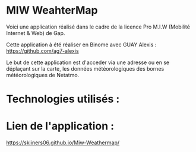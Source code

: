 # MIW WeahterMap

Voici une application réalisé dans le cadre de la licence Pro M.I.W (Mobilité Internet & Web) de Gap.

Cette application à été réaliser en Binome avec GUAY Alexis : https://github.com/ag7-alexis

Le but de cette application est d'acceder via une adresse ou en se déplaçant sur la carte, les données météorologiques des bornes météorologiques de Netatmo.

# Technologies utilisés  : 

# Lien de l'application : 

https://skiiners06.github.io/Miw-Weathermap/
